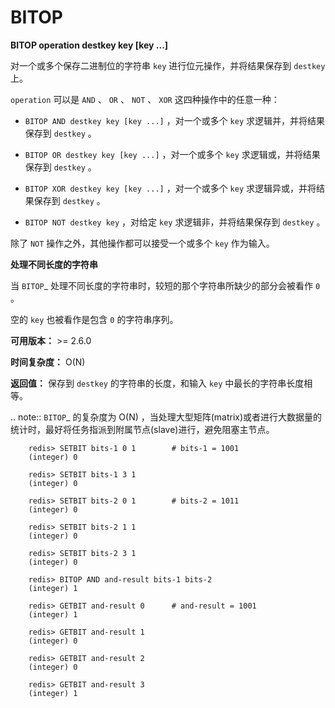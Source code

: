 # BITOP


**BITOP operation destkey key [key ...]**

对一个或多个保存二进制位的字符串 ``key`` 进行位元操作，并将结果保存到 ``destkey`` 上。

``operation`` 可以是 ``AND`` 、 ``OR`` 、 ``NOT`` 、 ``XOR`` 这四种操作中的任意一种：

- ``BITOP AND destkey key [key ...]`` ，对一个或多个 ``key`` 求逻辑并，并将结果保存到 ``destkey`` 。

- ``BITOP OR destkey key [key ...]`` ，对一个或多个 ``key`` 求逻辑或，并将结果保存到 ``destkey`` 。

- ``BITOP XOR destkey key [key ...]`` ，对一个或多个 ``key`` 求逻辑异或，并将结果保存到 ``destkey`` 。

- ``BITOP NOT destkey key`` ，对给定 ``key`` 求逻辑非，并将结果保存到 ``destkey`` 。

除了 ``NOT`` 操作之外，其他操作都可以接受一个或多个 ``key`` 作为输入。

**处理不同长度的字符串**

当 `BITOP`_ 处理不同长度的字符串时，较短的那个字符串所缺少的部分会被看作 ``0`` 。

空的 ``key`` 也被看作是包含 ``0`` 的字符串序列。

**可用版本：**
    >= 2.6.0

**时间复杂度：**
    O(N)

**返回值：**
    保存到 ``destkey`` 的字符串的长度，和输入 ``key`` 中最长的字符串长度相等。

.. note:: `BITOP`_ 的复杂度为 O(N) ，当处理大型矩阵(matrix)或者进行大数据量的统计时，最好将任务指派到附属节点(slave)进行，避免阻塞主节点。

```
    redis> SETBIT bits-1 0 1        # bits-1 = 1001
    (integer) 0

    redis> SETBIT bits-1 3 1
    (integer) 0

    redis> SETBIT bits-2 0 1        # bits-2 = 1011
    (integer) 0

    redis> SETBIT bits-2 1 1
    (integer) 0

    redis> SETBIT bits-2 3 1
    (integer) 0

    redis> BITOP AND and-result bits-1 bits-2
    (integer) 1

    redis> GETBIT and-result 0      # and-result = 1001
    (integer) 1

    redis> GETBIT and-result 1
    (integer) 0

    redis> GETBIT and-result 2
    (integer) 0

    redis> GETBIT and-result 3
    (integer) 1
```